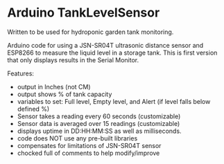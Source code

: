 # Arduino TankLevelSensor

Written to be used for hydroponic garden tank monitoring.  

Arduino code for using a JSN-SR04T ultrasonic distance sensor and ESP8266 to measure the liquid level in a storage tank.  This is first version that only displays results in the Serial Monitor.

Features:
  * output in Inches (not CM)
  * output shows % of tank capacity 
  * variables to set: Full level, Empty level, and Alert (if level falls below defined %)
  * Sensor takes a reading every 60 seconds (customizable)
  * Sensor data is averaged over 15 readings (customizable)
  * displays uptime in DD:HH:MM:SS as well as milliseconds.
  * code does NOT use any pre-built libraries
  * compensates for limitations of JSN-SR04T sensor
  * chocked full of comments to help modify/improve



 
